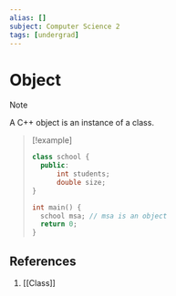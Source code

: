 ```yaml
---
alias: []
subject: Computer Science 2
tags: [undergrad]
---
```

# Object

> [!note]
> A C++ object is an instance of a class.

> [!example]
> ```cpp
> class school {
> 	public:
> 		int students;
> 		double size;
> }
> 
> int main() {
> 	school msa; // msa is an object
> 	return 0;
> }
> ```

## References
1. [[Class]]